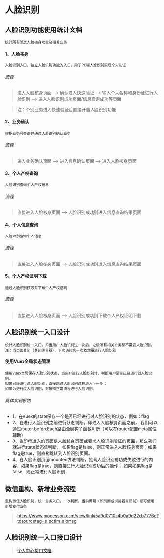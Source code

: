 # 人脸识别

## 人脸识别功能使用统计文档

    统计所有涉及人脸核身功能及相关业务
    
#### 1、人脸核身

    人脸识别入口，独立人脸识别功能的入口，用于PC端人脸识别实现个人认证

###### 流程

> 进入人脸核身页面 --> 确认进入快速验证 --> 输入个人名称和身份证进行人脸识别 --> 进入人脸识别成功页面/信息查询成功等页面

> 注：个别业务进入快速验证后直接开启人脸识别功能

#### 2、业务确认

    根据业务号查询并通过人脸识别确认业务

###### 流程

> 进入业务确认页面 --> 进入信息确认页面 --> 进入人脸核身页面

#### 3、个人产权查询

    人脸识别查询个人产权信息

###### 流程

> 直接进入人脸核身页面 --> 人脸识别成功则进入信息查询结果页面

#### 4、个人信息查询

    人脸识别查询个人信息

###### 流程

> 直接进入人脸核身页面 --> 人脸识别成功则进入信息查询结果页面

#### 5、个人产权证明下载

    通过人脸识别获取并下载个人产权证明

###### 流程

> 直接进入人脸核身页面 --> 人脸识别成功则下载个人产权证明下载


## 人脸识别统一入口设计

    设计人脸识别统一入口，即当用户人脸识别过一次后，之后所有相关业务都不需要人脸识别。
    注：当页面关闭（关闭浏览器），下次访问第一次依然要进行人脸识别

#### 使用Vuex全局状态管理

    使用Vuex全局保存人脸识别状态，当用户进行人脸识别时，判断用户是否已经进行过人脸识别。
    如果已经进行过人脸识别，直接跳过人脸识别过程进入下一步；
    如果为进行过人脸识别，则按照正常流程进行人脸识别。

###### 具体实现思路

- 1、在Vuex的state保存一个是否已经进行过人脸识别的状态，例如：flag
- 2、在进行人脸识别之前进行状态判断，即进入人脸核身页面之前，
    我们可以通过router.beforeEach路由全局钩子函数判断（可以在router配置meta属性辅助）
- 3、当即将进入的页面是人脸核身页面或要求人脸识别验证的页面，那么我们就进行state状态值判断，
    如果flag是false，则正常进入人脸核身页面；如果flag是true，则直接跳转到人脸识别页面。
- 4、在人脸识别页面mounted方法判断，抽离人脸识别成功或失败进行的内容，如果flag是true，则直接进行人脸识别成功后的操作；
    如果如果flag是false，则正常进行人脸识别

## 微信重构、新增业务流程

    重构微信人脸识别，统一业务入口，一次判断，当前周期（即页面或浏览器关闭前）都可使用
    新增支付业务

> https://www.processon.com/view/link/5a9d0710e4b0a9d22eb7776e?tdsourcetag=s_pctim_aiomsg

## 人脸识别统一入口接口设计

> [个人中心接口文档](ibase/微信公众号/接口文档/个人中心接口文档.md)

